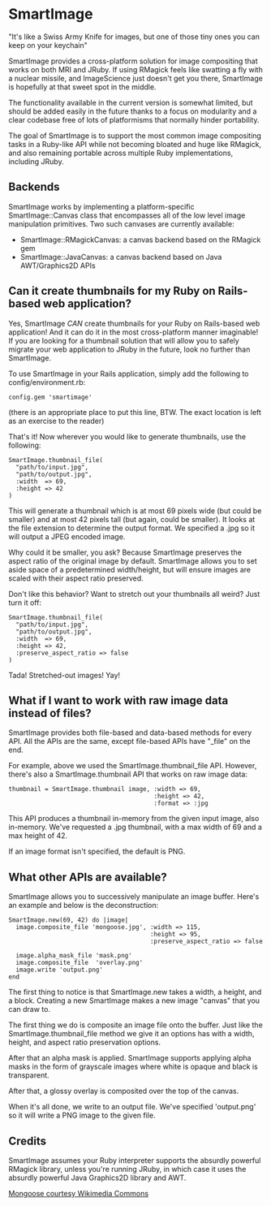 SmartImage
==========

"It's like a Swiss Army Knife for images, but one of those tiny ones you can 
 keep on your keychain"

SmartImage provides a cross-platform solution for image compositing that works
on both MRI and JRuby. If using RMagick feels like swatting a fly with a 
nuclear missile, and ImageScience just doesn't get you there, SmartImage is 
hopefully at that sweet spot in the middle.

The functionality available in the current version is somewhat limited, but
should be added easily in the future thanks to a focus on modularity and a
clear codebase free of lots of platformisms that normally hinder portability.

The goal of SmartImage is to support the most common image compositing tasks
in a Ruby-like API while not becoming bloated and huge like RMagick, and also
remaining portable across multiple Ruby implementations, including JRuby.

Backends
--------

SmartImage works by implementing a platform-specific SmartImage::Canvas class
that encompasses all of the low level image manipulation primitives.  Two such
canvases are currently available:

* SmartImage::RMagickCanvas: a canvas backend based on the RMagick gem
* SmartImage::JavaCanvas: a canvas backend based on Java AWT/Graphics2D APIs

Can it create thumbnails for my Ruby on Rails-based web application?
--------------------------------------------------------------------

Yes, SmartImage *CAN* create thumbnails for your Ruby on Rails-based web
application!  And it can do it in the most cross-platform manner imaginable!
If you are looking for a thumbnail solution that will allow you to safely 
migrate your web application to JRuby in the future, look no further than 
SmartImage.

To use SmartImage in your Rails application, simply add the following to
config/environment.rb:

    config.gem 'smartimage'

(there is an appropriate place to put this line, BTW.  The exact location
is left as an exercise to the reader)

That's it!  Now wherever you would like to generate thumbnails, use the
following:

    SmartImage.thumbnail_file(
      "path/to/input.jpg", 
      "path/to/output.jpg", 
      :width  => 69,
      :height => 42
    )

This will generate a thumbnail which is at most 69 pixels wide (but could be
smaller) and at most 42 pixels tall (but again, could be smaller).  It looks
at the file extension to determine the output format.  We specified a .jpg
so it will output a JPEG encoded image.

Why could it be smaller, you ask?  Because SmartImage preserves the aspect
ratio of the original image by default.  SmartImage allows you to set aside
space of a predetermined width/height, but will ensure images are scaled
with their aspect ratio preserved.

Don't like this behavior?  Want to stretch out your thumbnails all weird?
Just turn it off:

    SmartImage.thumbnail_file(
      "path/to/input.jpg", 
      "path/to/output.jpg", 
      :width  => 69,
      :height => 42,
      :preserve_aspect_ratio => false
    )
  
Tada!  Stretched-out images!  Yay!

What if I want to work with raw image data instead of files?
------------------------------------------------------------

SmartImage provides both file-based and data-based methods for every API.  All
the APIs are the same, except file-based APIs have "_file" on the end.

For example, above we used the SmartImage.thumbnail_file API.  However, there's
also a SmartImage.thumbnail API that works on raw image data:

    thumbnail = SmartImage.thumbnail image, :width => 69, 
                                            :height => 42, 
                                            :format => :jpg
                                          
This API produces a thumbnail in-memory from the given input image, also 
in-memory.  We've requested a .jpg thumbnail, with a max width of 69 and
a max height of 42.

If an image format isn't specified, the default is PNG.

What other APIs are available?
------------------------------

SmartImage allows you to successively manipulate an image buffer.  Here's an
example and below is the deconstruction:

    SmartImage.new(69, 42) do |image|
      image.composite_file 'mongoose.jpg', :width => 115,
                                           :height => 95,
                                           :preserve_aspect_ratio => false
 
      image.alpha_mask_file 'mask.png'
      image.composite_file  'overlay.png'
      image.write 'output.png'
    end
  
The first thing to notice is that SmartImage.new takes a width, a height, and
a block.  Creating a new SmartImage makes a new image "canvas" that you can
draw to.

The first thing we do is composite an image file onto the buffer.  Just like
the SmartImage.thumbnail_file method we give it an options has with a width,
height, and aspect ratio preservation options.

After that an alpha mask is applied.  SmartImage supports applying alpha masks
in the form of grayscale images where white is opaque and black is transparent.

After that, a glossy overlay is composited over the top of the canvas.

When it's all done, we write to an output file.  We've specified 'output.png'
so it will write a PNG image to the given file.

Credits
-------

SmartImage assumes your Ruby interpreter supports the absurdly powerful RMagick
library, unless you're running JRuby, in which case it uses the absurdly 
powerful Java Graphics2D library and AWT.

[Mongoose courtesy Wikimedia Commons](http://en.wikipedia.org/wiki/File:Mongoose.jpg)
